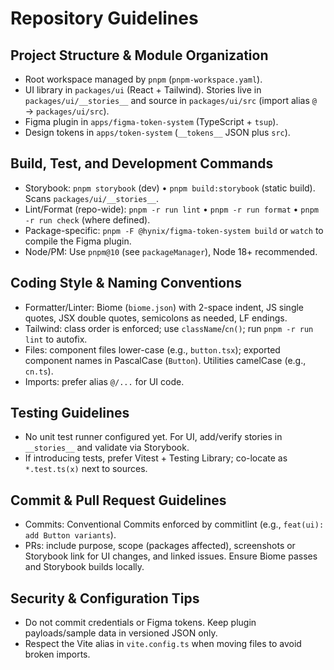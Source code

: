 # Repository Guidelines

## Project Structure & Module Organization
- Root workspace managed by `pnpm` (`pnpm-workspace.yaml`).
- UI library in `packages/ui` (React + Tailwind). Stories live in `packages/ui/__stories__` and source in `packages/ui/src` (import alias `@` → `packages/ui/src`).
- Figma plugin in `apps/figma-token-system` (TypeScript + `tsup`).
- Design tokens in `apps/token-system` (`__tokens__` JSON plus `src`).

## Build, Test, and Development Commands
- Storybook: `pnpm storybook` (dev) • `pnpm build:storybook` (static build). Scans `packages/ui/__stories__`.
- Lint/Format (repo-wide): `pnpm -r run lint` • `pnpm -r run format` • `pnpm -r run check` (where defined).
- Package-specific: `pnpm -F @hynix/figma-token-system build` or `watch` to compile the Figma plugin.
- Node/PM: Use `pnpm@10` (see `packageManager`), Node 18+ recommended.

## Coding Style & Naming Conventions
- Formatter/Linter: Biome (`biome.json`) with 2-space indent, JS single quotes, JSX double quotes, semicolons as needed, LF endings.
- Tailwind: class order is enforced; use `className`/`cn()`; run `pnpm -r run lint` to autofix.
- Files: component files lower-case (e.g., `button.tsx`); exported component names in PascalCase (`Button`). Utilities camelCase (e.g., `cn.ts`).
- Imports: prefer alias `@/...` for UI code.

## Testing Guidelines
- No unit test runner configured yet. For UI, add/verify stories in `__stories__` and validate via Storybook.
- If introducing tests, prefer Vitest + Testing Library; co-locate as `*.test.ts(x)` next to sources.

## Commit & Pull Request Guidelines
- Commits: Conventional Commits enforced by commitlint (e.g., `feat(ui): add Button variants`).
- PRs: include purpose, scope (packages affected), screenshots or Storybook link for UI changes, and linked issues. Ensure Biome passes and Storybook builds locally.

## Security & Configuration Tips
- Do not commit credentials or Figma tokens. Keep plugin payloads/sample data in versioned JSON only.
- Respect the Vite alias in `vite.config.ts` when moving files to avoid broken imports.
